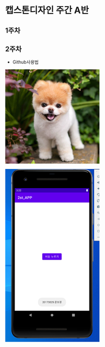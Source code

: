 # 캡스톤디자인 주간 A반

## 1주차

## 2주차
- Github사용법


<img width="300" height="300" src="./png/강아지.jpg"></img>

<img width="300" height="550" src="./png/2주차과제.png"></img>
